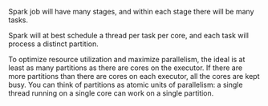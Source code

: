 Spark job will have many stages, and within each stage there will be many tasks.

Spark will at best schedule a thread per task per core, and each task will process a distinct partition.

To optimize resource utilization and maximize parallelism, the ideal is at least as many partitions as there are cores on the executor.
If there are more partitions than there are cores on each executor, all the cores are kept busy. You can think of partitions as atomic units of parallelism: a single thread running on a single core can work on a single partition.
